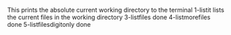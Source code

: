 This prints the absolute current working directory to the terminal
1-listit lists the current files in the working directory
3-listfiles done
4-listmorefiles done
5-listfilesdigitonly done
